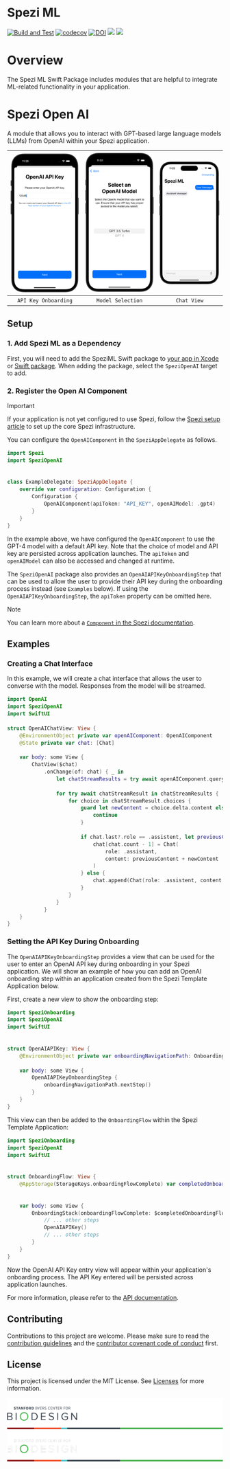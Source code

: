 <!--
                  
This source file is part of the Stanford Spezi open source project

SPDX-FileCopyrightText: 2023 Stanford University and the project authors (see CONTRIBUTORS.md)

SPDX-License-Identifier: MIT
             
-->

# Spezi ML

[![Build and Test](https://github.com/StanfordSpezi/SpeziML/actions/workflows/build-and-test.yml/badge.svg)](https://github.com/StanfordSpezi/SpeziML/actions/workflows/build-and-test.yml)
[![codecov](https://codecov.io/gh/StanfordSpezi/SpeziML/branch/main/graph/badge.svg?token=pptLyqtoNR)](https://codecov.io/gh/StanfordSpezi/SpeziML)
[![DOI](https://zenodo.org/badge/DOI/10.5281/zenodo.7954213.svg)](https://doi.org/10.5281/zenodo.7954213)
[![](https://img.shields.io/endpoint?url=https%3A%2F%2Fswiftpackageindex.com%2Fapi%2Fpackages%2FStanfordSpezi%2FSpeziML%2Fbadge%3Ftype%3Dswift-versions)](https://swiftpackageindex.com/StanfordSpezi/SpeziML)
[![](https://img.shields.io/endpoint?url=https%3A%2F%2Fswiftpackageindex.com%2Fapi%2Fpackages%2FStanfordSpezi%2FSpeziML%2Fbadge%3Ftype%3Dplatforms)](https://swiftpackageindex.com/StanfordSpezi/SpeziML)


# Overview

The Spezi ML Swift Package includes modules that are helpful to integrate ML-related functionality in your application.

# Spezi Open AI

A module that allows you to interact with GPT-based large language models (LLMs) from OpenAI within your Spezi application.

|<picture><source media="(prefers-color-scheme: dark)" srcset="Sources/SpeziOpenAI/SpeziOpenAI.docc/Resources/OpenAIAPIKeyOnboardingStep~dark.png"><img src="Sources/SpeziOpenAI/SpeziOpenAI.docc/Resources/OpenAIAPIKeyOnboardingStep.png" width="250" alt="Screenshot displaying the OpenAI API Key Onboarding view from Spezi OpenAI." /></picture>|<picture><source media="(prefers-color-scheme: dark)" srcset="Sources/SpeziOpenAI/SpeziOpenAI.docc/Resources/OpenAIModelSelectionOnboardingStep~dark.png"><img src="Sources/SpeziOpenAI/SpeziOpenAI.docc/Resources/OpenAIModelSelectionOnboardingStep.png" width="250" alt="Screenshot displaying the Open AI Model Selection Onboarding Step from Spezi OpenAI." /></picture>|<picture><source media="(prefers-color-scheme: dark)" srcset="Sources/SpeziOpenAI/SpeziOpenAI.docc/Resources/ChatView~dark.png"><img src="Sources/SpeziOpenAI/SpeziOpenAI.docc/Resources/ChatView.png" width="250" alt="Screenshot displaying the Chat View from Spezi OpenAI." /></picture>|
|:--:|:--:|:--:|
|`API Key Onboarding`|`Model Selection`|`Chat View`|


## Setup

### 1. Add Spezi ML as a Dependency

First, you will need to add the SpeziML Swift package to
[your app in Xcode](https://developer.apple.com/documentation/xcode/adding-package-dependencies-to-your-app#) or
[Swift package](https://developer.apple.com/documentation/xcode/creating-a-standalone-swift-package-with-xcode#Add-a-dependency-on-another-Swift-package). When adding the package, select the `SpeziOpenAI` target to add.

### 2. Register the Open AI Component

> [!IMPORTANT]
> If your application is not yet configured to use Spezi, follow the [Spezi setup article](https://swiftpackageindex.com/stanfordspezi/spezi/documentation/spezi/initial-setup) to set up the core Spezi infrastructure.

You can configure the `OpenAIComponent` in the `SpeziAppDelegate` as follows.

```swift
import Spezi
import SpeziOpenAI


class ExampleDelegate: SpeziAppDelegate {
    override var configuration: Configuration {
        Configuration {
            OpenAIComponent(apiToken: "API_KEY", openAIModel: .gpt4)
        }
    }
}
```

In the example above, we have configured the `OpenAIComponent` to use the GPT-4 model with a default API key. Note that the choice of model and API key are persisted across application launches. The `apiToken` and `openAIModel` can also be accessed and changed at runtime. 

The `SpeziOpenAI` package also provides an `OpenAIAPIKeyOnboardingStep` that can be used to allow the user to provide their API key during the onboarding process instead (see `Examples` below). If using the `OpenAIAPIKeyOnboardingStep`, the `apiToken` property can be omitted here.

> [!NOTE]  
> You can learn more about a [`Component` in the Spezi documentation](https://swiftpackageindex.com/stanfordspezi/spezi/documentation/spezi/component).

## Examples

### Creating a Chat Interface

In this example, we will create a chat interface that allows the user to converse with the model. Responses from the model will be streamed.

```swift
import OpenAI
import SpeziOpenAI
import SwiftUI

struct OpenAIChatView: View {
    @EnvironmentObject private var openAIComponent: OpenAIComponent
    @State private var chat: [Chat]
    
    var body: some View {
        ChatView($chat)
            .onChange(of: chat) { _ in
                let chatStreamResults = try await openAIComponent.queryAPI(withChat: chat)
                
                for try await chatStreamResult in chatStreamResults {
                    for choice in chatStreamResult.choices {
                        guard let newContent = choice.delta.content else {
                            continue
                        }
                        
                        if chat.last?.role == .assistent, let previousContent = chat.last?.content {
                            chat[chat.count - 1] = Chat(
                                role: .assistant,
                                content: previousContent + newContent
                            )
                        } else {
                            chat.append(Chat(role: .assistent, content: newContent))
                        }
                    }
                }
            }
    }
}
```

### Setting the API Key During Onboarding

The `OpenAIAPIKeyOnboardingStep` provides a view that can be used for the user to enter an OpenAI API key during onboarding in your Spezi application. We will show an example of how you can add an OpenAI onboarding step within an application created from the Spezi Template Application below.

First, create a new view to show the onboarding step:

```swift
import SpeziOnboarding
import SpeziOpenAI
import SwiftUI


struct OpenAIAPIKey: View {
    @EnvironmentObject private var onboardingNavigationPath: OnboardingNavigationPath
    
    var body: some View {
        OpenAIAPIKeyOnboardingStep {
            onboardingNavigationPath.nextStep()
        }
    }
}
```

This view can then be added to the `OnboardingFlow` within the Spezi Template Application:

```swift
import SpeziOnboarding
import SpeziOpenAI
import SwiftUI


struct OnboardingFlow: View {
    @AppStorage(StorageKeys.onboardingFlowComplete) var completedOnboardingFlow = false
    
    
    var body: some View {
        OnboardingStack(onboardingFlowComplete: $completedOnboardingFlow) {
            // ... other steps
            OpenAIAPIKey()
            // ... other steps
        }
    }
}
```

Now the OpenAI API Key entry view will appear within your application's onboarding process. The API Key entered will be persisted across application launches.

For more information, please refer to the [API documentation](https://swiftpackageindex.com/StanfordSpezi/SpeziML/documentation).

## Contributing

Contributions to this project are welcome. Please make sure to read the [contribution guidelines](https://github.com/StanfordSpezi/.github/blob/main/CONTRIBUTING.md) and the [contributor covenant code of conduct](https://github.com/StanfordSpezi/.github/blob/main/CODE_OF_CONDUCT.md) first.


## License

This project is licensed under the MIT License. See [Licenses](https://github.com/StanfordSpezi/SpeziML/tree/main/LICENSES) for more information.

![Spezi Footer](https://raw.githubusercontent.com/StanfordSpezi/.github/main/assets/FooterLight.png#gh-light-mode-only)
![Spezi Footer](https://raw.githubusercontent.com/StanfordSpezi/.github/main/assets/FooterDark.png#gh-dark-mode-only)
